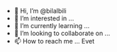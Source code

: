 - 👋 Hi, I’m @bilalbili
- 👀 I’m interested in ...
- 🌱 I’m currently learning ...
- 💞️ I’m looking to collaborate on ...
- 📫 How to reach me ...
Evet
<!---
bilalbili/bilalbili is a ✨ special ✨ repository because its `README.md` (this file) appears on your GitHub profile.
You can click the Preview link to take a look at your changes.
--->
